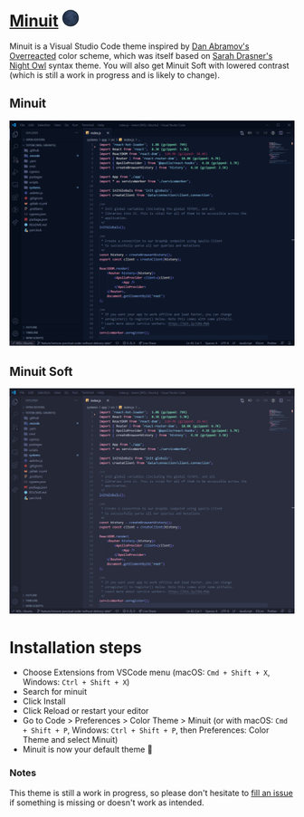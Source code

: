 # [Minuit](https://github.com/mubartok/minuit-vscode-theme) ![](images/moon.png)

Minuit is a Visual Studio Code theme inspired by [Dan Abramov's Overreacted](https://overreacted.io/) color scheme, which was itself based on [Sarah Drasner's Night Owl](https://github.com/sdras/night-owl-vscode-theme/) syntax theme. You will also get Minuit Soft with lowered contrast (which is still a work in progress and is likely to change).

## Minuit

![](images/Minuit.react.png)

## Minuit Soft

![](images/Minuit-Soft.react.png)

# Installation steps

-   Choose Extensions from VSCode menu (macOS: `Cmd + Shift + X`, Windows: `Ctrl + Shift + X`)
-   Search for minuit
-   Click Install
-   Click Reload or restart your editor
-   Go to Code > Preferences > Color Theme > Minuit (or with macOS: `Cmd + Shift + P`, Windows: `Ctrl + Shift + P`, then Preferences: Color Theme and select Minuit)
-   Minuit is now your default theme 🙌

### Notes

This theme is still a work in progress, so please don't hesitate to [fill an issue](https://github.com/mubartok/minuit-vscode-theme/issues) if something is missing or doesn't work as intended.

